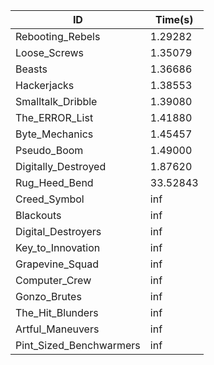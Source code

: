 |ID|Time(s)|
|-|-|
|Rebooting_Rebels|1.29282|
|Loose_Screws|1.35079|
|Beasts|1.36686|
|Hackerjacks|1.38553|
|Smalltalk_Dribble|1.39080|
|The_ERROR_List|1.41880|
|Byte_Mechanics|1.45457|
|Pseudo_Boom|1.49000|
|Digitally_Destroyed|1.87620|
|Rug_Heed_Bend|33.52843|
|Creed_Symbol|inf|
|Blackouts|inf|
|Digital_Destroyers|inf|
|Key_to_Innovation|inf|
|Grapevine_Squad|inf|
|Computer_Crew|inf|
|Gonzo_Brutes|inf|
|The_Hit_Blunders|inf|
|Artful_Maneuvers|inf|
|Pint_Sized_Benchwarmers|inf|
